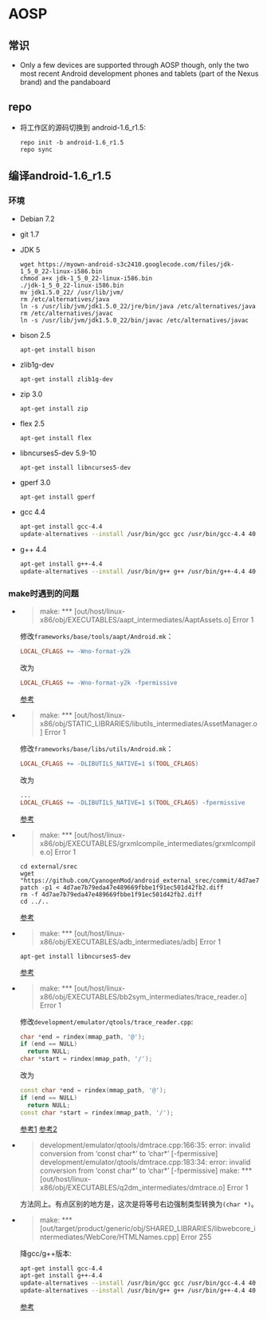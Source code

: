 # AOSP

## 常识

- Only a few devices are supported through AOSP though, only the two most recent Android development phones and tablets (part of the Nexus brand) and the pandaboard



## repo
- 将工作区的源码切换到 android-1.6_r1.5:
  
  ```shell
  repo init -b android-1.6_r1.5
  repo sync
  ```

## 编译android-1.6_r1.5

### 环境
- Debian 7.2
- git 1.7
- JDK 5

  ```shell
  wget https://myown-android-s3c2410.googlecode.com/files/jdk-1_5_0_22-linux-i586.bin
  chmod a+x jdk-1_5_0_22-linux-i586.bin
  ./jdk-1_5_0_22-linux-i586.bin
  mv jdk1.5.0_22/ /usr/lib/jvm/
  rm /etc/alternatives/java
  ln -s /usr/lib/jvm/jdk1.5.0_22/jre/bin/java /etc/alternatives/java
  rm /etc/alternatives/javac
  ln -s /usr/lib/jvm/jdk1.5.0_22/bin/javac /etc/alternatives/javac
  ```

- bison 2.5

  ```shell
  apt-get install bison
  ```

- zlib1g-dev

  ```shell
  apt-get install zlib1g-dev
  ```

- zip 3.0

  ```shell
  apt-get install zip
  ```

- flex 2.5

  ```shell
  apt-get install flex
  ```

- libncurses5-dev 5.9-10

  ```shell
  apt-get install libncurses5-dev
  ```

- gperf 3.0

  ```bash
  apt-get install gperf
  ```

- gcc 4.4

  ```bash
  apt-get install gcc-4.4
  update-alternatives --install /usr/bin/gcc gcc /usr/bin/gcc-4.4 40
  ```

- g++ 4.4

  ```bash
  apt-get install g++-4.4
  update-alternatives --install /usr/bin/g++ g++ /usr/bin/g++-4.4 40
  ```


### make时遇到的问题
- > make: *** [out/host/linux-x86/obj/EXECUTABLES/aapt_intermediates/AaptAssets.o] Error 1
  
  修改`frameworks/base/tools/aapt/Android.mk`：

  ```Makefile
  LOCAL_CFLAGS += -Wno-format-y2k
  ```
  改为
  ```Makefile
  LOCAL_CFLAGS += -Wno-format-y2k -fpermissive
  ```

  [参考][1]

- > make: *** [out/host/linux-x86/obj/STATIC_LIBRARIES/libutils_intermediates/AssetManager.o] Error 1
  
  修改`frameworks/base/libs/utils/Android.mk`：

  ```Makefile
  LOCAL_CFLAGS += -DLIBUTILS_NATIVE=1 $(TOOL_CFLAGS)
  ```
  
  改为
  
  ```Makefile
  ...
  LOCAL_CFLAGS += -DLIBUTILS_NATIVE=1 $(TOOL_CFLAGS) -fpermissive
  ```

  [参考][1]


- > make: *** [out/host/linux-x86/obj/EXECUTABLES/grxmlcompile_intermediates/grxmlcompile.o] Error 1

  ```shell
  cd external/srec
  wget "https://github.com/CyanogenMod/android_external_srec/commit/4d7ae7b79eda47e489669fbbe1f91ec501d42fb2.diff"
  patch -p1 < 4d7ae7b79eda47e489669fbbe1f91ec501d42fb2.diff
  rm -f 4d7ae7b79eda47e489669fbbe1f91ec501d42fb2.diff
  cd ../..
  ```

  [参考][1]


- > make: *** [out/host/linux-x86/obj/EXECUTABLES/adb_intermediates/adb] Error 1
  
  ```shell
  apt-get install libncurses5-dev
  ```

  [参考][2]

- > make: *** [out/host/linux-x86/obj/EXECUTABLES/bb2sym_intermediates/trace_reader.o] Error 1

  修改`development/emulator/qtools/trace_reader.cpp`:

  ```cpp
  char *end = rindex(mmap_path, '@');
  if (end == NULL)
    return NULL;
  char *start = rindex(mmap_path, '/');
  ```

  改为

  ```cpp
  const char *end = rindex(mmap_path, '@');
  if (end == NULL)
    return NULL;
  const char *start = rindex(mmap_path, '/');
  ```

  [参考1][3]
  [参考2][4]

- > development/emulator/qtools/dmtrace.cpp:166:35: error: invalid conversion from ‘const char*’ to ‘char*’ [-fpermissive]
  > development/emulator/qtools/dmtrace.cpp:183:34: error: invalid conversion from ‘const char*’ to ‘char*’ [-fpermissive]
  > make: *** [out/host/linux-x86/obj/EXECUTABLES/q2dm_intermediates/dmtrace.o] Error 1

  方法同上。有点区别的地方是，这次是将等号右边强制类型转换为`(char *)`。

- > make: *** [out/target/product/generic/obj/SHARED_LIBRARIES/libwebcore_intermediates/WebCore/HTMLNames.cpp] Error 255

  降gcc/g++版本:

  ```bash
  apt-get install gcc-4.4
  apt-get install g++-4.4
  update-alternatives --install /usr/bin/gcc gcc /usr/bin/gcc-4.4 40
  update-alternatives --install /usr/bin/g++ g++ /usr/bin/g++-4.4 40
  ```

  [参考][5]





[1]: http://blog.csdn.net/yiyaaixuexi/article/details/8330645
[2]: http://blog.csdn.net/peter_hucq/article/details/6665237
[3]: http://xxj050.appspot.com/?p=19001
[4]: http://blog.csdn.net/milo103/article/details/5060085
[5]: http://s90304a123.pixnet.net/blog/post/43192291-android%E7%B7%A8%E8%AD%AF%E9%8C%AF%E8%AA%A4%3Aunknown-parameter-a-interfacename-for-ta